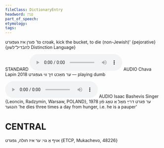 ```yaml
---
fileClass: DictionaryEntry
headword: פּגרן
part_of_speech: 
etymology: 
tags: 
---
```

פּגרן
איז געפּגרט
'to croak, kick the bucket, to die (non-Jewish)'
{pejorative}
{להבֿדיל־לשון Distinction Language}

STANDARD
<audio controls src="https://ia801509.us.archive.org/2/items/ChavaLapin/er%20makht%20zikh%20vi%20gepeygert%20-%20Chava%20Lapin%2028%20June%202018.mp3"></audio>
AUDIO Chava Lapin 2018
ער מאַכט זיך ווי געפּגרט — playing dumb

<audio controls src="https://ia801503.us.archive.org/5/items/BashevisLexicon/ErPeygertDrayMolATogFarHunger-IsaacBashevisSinger1978.mp3"></audio>
AUDIO Isaac Bashevis Singer {Leoncin, Radzymin, Warsaw, POLAND}, 1978
ער פּגרט דרײַ מאָל אַ טאָג פֿון הונגער 'he dies three times a day from hunger, i.e. he is a pauper'

CENTRAL
========

אויף אַ גוי: ער איז חולה, גפּגרט {ETCP, Mukachevo, 48226}